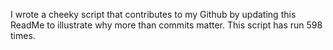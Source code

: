 I wrote a cheeky script that contributes to my Github by updating this ReadMe to illustrate why more than commits matter. This script has run 598 times.